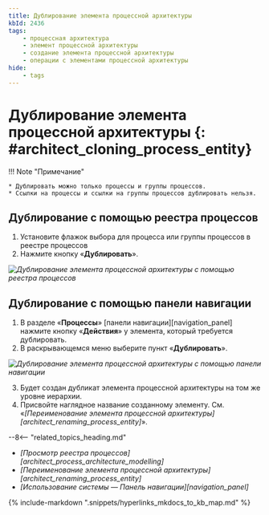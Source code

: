 ```yaml
---
title: Дублирование элемента процессной архитектуры
kbId: 2436
tags:
    - процессная архитектура
    - элемент процессной архитектуры
    - создание элемента процессной архитектуры
    - операции с элементами процессной архитектуры
hide:
    - tags
---
```


# Дублирование элемента процессной архитектуры {: #architect_cloning_process_entity}

!!! Note "Примечание"

    * Дублировать можно только процессы и группы процессов.
    * Ссылки на процессы и ссылки на группы процессов дублировать нельзя.

## Дублирование с помощью реестра процессов

1. Установите флажок выбора для процесса или группы процессов в реестре процессов
2. Нажмите кнопку «**Дублировать**».

*![Дублирование элемента процессной архитектуры с помощью реестра процессов](process_architecture_modeling_clone_entity_from_registry.png)*

## Дублирование с помощью панели навигации

1. В разделе «**Процессы**» [панели навигации][navigation_panel] нажмите кнопку «**Действия**» <i class="fa-light fa-ellipsis-vertical"></i> у элемента, который требуется дублировать.
2. В раскрывающемся меню выберите пункт «**Дублировать**».

*![Дублирование элемента процессной архитектуры с помощью панели навигации](process_architecture_modeling_clone_entity_from_navigation.png)*

3. Будет создан дубликат элемента процессной архитектуры на том же уровне иерархии.
4. Присвойте наглядное название созданному элементу. См. «_[Переименование элемента процессной архитектуры][architect_renaming_process_entity]_».

<div class="relatedTopics" markdown="block">

--8<-- "related_topics_heading.md"

- _[Просмотр реестра процессов][architect_process_architecture_modelling]_
- _[Переименование элемента процессной архитектуры][architect_renaming_process_entity]_
- _[Использование системы — Панель навигации][navigation_panel]_

</div>

{% include-markdown ".snippets/hyperlinks_mkdocs_to_kb_map.md" %}
